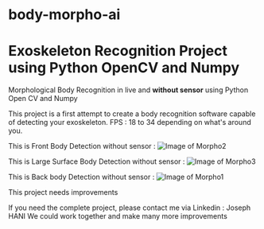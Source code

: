 # body-morpho-ai
# Exoskeleton Recognition Project using Python OpenCV and Numpy 

Morphological Body Recognition in live and **without sensor** using Python Open CV and Numpy

This project is a first attempt to create a body recognition software capable of detecting your exoskeleton. 
FPS : 18 to 34 depending on what's around you.


This is Front Body Detection without sensor : 
![Image of Morpho2](http://joseph-hani.fr/img/projet/bodymorpho/MorphoJo-1.png)

This is Large Surface Body Detection without sensor : 
![Image of Morpho3](https://joseph-hani.fr/img/projet/bodymorpho/large%20scale.png)

This is Back body Detection without sensor : 
![Image of Morpho1](http://joseph-hani.fr/img/projet/bodymorpho/backpicture.png)


This project needs improvements

If you need the complete project, please contact me via Linkedin : Joseph HANI 
We could work together and make many more improvements 


